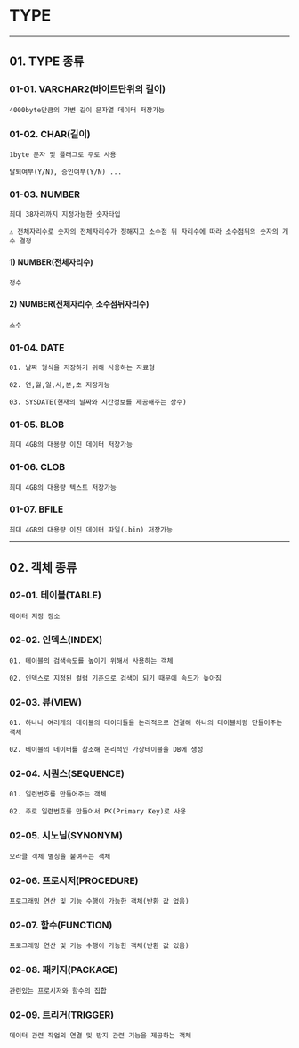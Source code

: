 # **TYPE**
---
## **01. TYPE 종류**
### 01-01. VARCHAR2(바이트단위의 길이)
`4000byte만큼의 가변 길이 문자열 데이터 저장가능`
### 01-02. CHAR(길이)
`1byte 문자 및 플래그로 주로 사용`

`탈퇴여부(Y/N), 승인여부(Y/N) ...`
### 01-03. NUMBER
`최대 38자리까지 지정가능한 숫자타입`

`⚠️ 전체자리수로 숫자의 전체자리수가 정해지고 소수점 뒤 자리수에 따라 소수점뒤의 숫자의 개수 결정`
#### 1) NUMBER(전체자리수)
`정수`
#### 2) NUMBER(전체자리수, 소수점뒤자리수)
`소수`
### 01-04. DATE
`01. 날짜 형식을 저장하기 위해 사용하는 자료형`

`02. 연,월,일,시,분,초 저장가능`

`03. SYSDATE(현재의 날짜와 시간정보를 제공해주는 상수)`
### 01-05. BLOB
`최대 4GB의 대용량 이진 데이터 저장가능`
### 01-06. CLOB
`최대 4GB의 대용량 텍스트 저장가능`
### 01-07. BFILE
`최대 4GB의 대용량 이진 데이터 파일(.bin) 저장가능`

---
## **02. 객체 종류**
### 02-01. 테이블(TABLE)
`데이터 저장 장소`

### 02-02. 인덱스(INDEX)
`01. 테이블의 검색속도를 높이기 위해서 사용하는 객체`

`02. 인덱스로 지정된 컬럼 기준으로 검색이 되기 때문에 속도가 높아짐`
### 02-03. 뷰(VIEW) 
`01. 하나나 여러개의 테이블의 데이터들을 논리적으로 연결해 하나의 테이블처럼 만들어주는 객체`

`02. 테이블의 데이터를 참조해 논리적인 가상테이블을 DB에 생성`
### 02-04. 시퀀스(SEQUENCE)
`01. 일련번호를 만들어주는 객체`

`02. 주로 일련번호를 만들어서 PK(Primary Key)로 사용`
### 02-05. 시노님(SYNONYM)
`오라클 객체 별칭을 붙여주는 객체`
### 02-06. 프로시저(PROCEDURE)
`프로그래밍 연산 및 기능 수행이 가능한 객체(반환 값 없음)`
### 02-07. 함수(FUNCTION)
`프로그래밍 연산 및 기능 수행이 가능한 객체(반환 값 있음)`
### 02-08. 패키지(PACKAGE)
`관련있는 프로시저와 함수의 집합`
### 02-09. 트리거(TRIGGER)
`데이터 관련 작업의 연결 및 방지 관련 기능을 제공하는 객체`
